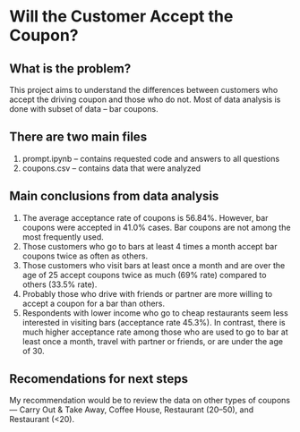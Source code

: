 # Will the Customer Accept the Coupon?

## What is the problem?
This project aims to understand the differences between customers who accept the driving coupon and those who do not. Most of data analysis is done with subset of data – bar coupons.

## There are two main files
1)	prompt.ipynb – contains requested code and answers to all questions
2)	coupons.csv – contains data that were analyzed 

## Main conclusions from data analysis
1)	The average acceptance rate of coupons is 56.84%. However, bar coupons were accepted in 41.0% cases. Bar coupons are not among the most frequently used.
2)	Those customers who go to bars at least 4 times a month accept bar coupons twice as often as others. 
3)	Those customers who visit bars at least once a month and are over the age of 25 accept coupons twice as much (69% rate) compared to others (33.5% rate).
4)	Probably those who drive with friends or partner are more willing to accept a coupon for a bar than others.
5)	Respondents with lower income who go to cheap restaurants seem less interested in visiting bars (acceptance rate 45.3%). In contrast, there is much higher acceptance rate among those who are used to go to bar at least once a month, travel with partner or friends, or are under the age of 30.

## Recomendations for next steps
My recommendation would be to review the data on other types of coupons — Carry Out & Take Away, Coffee House, Restaurant (20–50), and Restaurant (<20).
